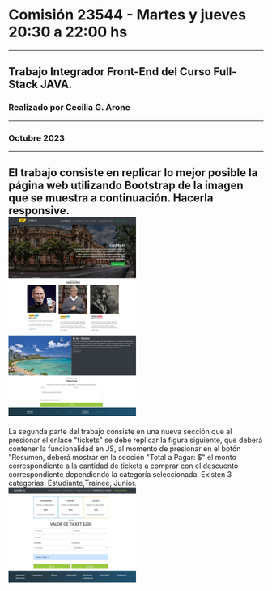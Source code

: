 # Comisión 23544 - Martes y jueves 20:30 a 22:00 hs
---
## Trabajo Integrador Front-End del Curso Full-Stack JAVA. 
### Realizado por Cecilia G. Arone 
---
### Octubre 2023
---
El trabajo consiste en replicar lo mejor posible la página web utilizando Bootstrap de la imagen que se muestra a continuación. Hacerla responsive.
<br>
<img src="./assets/imgs/final_front_2021.jpg" width="50%" height="50%">
---
La segunda parte del trabajo consiste en una nueva sección que al presionar el enlace "tickets" se debe replicar la figura siguiente, que deberá contener la funcionalidad en JS, al momento de presionar en el botón "Resumen, deberá mostrar en la sección "Total a Pagar: $" el monto correspondiente a la cantidad de tickets a comprar con el descuento correspondiente dependiendo la categoría seleccionada. Existen 3 categorías: Estudiante,Trainee, Junior. 
<br>
<img src="./assets/imgs/Final_js_front_2021.png" width="50%" height="50%">